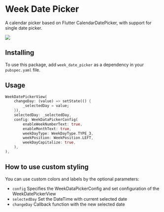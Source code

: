 # Week Date Picker

A calendar picker based on Flutter CalendarDatePicker, with support for single date picker.

<img src="https://drive.google.com/file/d/1pdidpHbV2_rbPx2_C6hWsXRopUAcbnsK/view?usp=sharing">

## Installing

To use this package, add `week_date_picker` as a dependency in your `pubspec.yaml` file.

## Usage

```dart
WeekDatePickerView(
    changeDay: (value) => setState(() {
        _selectedDay = value;
    }),
    selectedDay: _selectedDay,
    config: WeekDataPickerConfig(
        enableWeekNumberText: true,
        enableMonthText: true,
        weekDayType: WeekDayType.TYPE_3,
        weekPosition: WeekPosition.LEFT,
        weekDayCapitalize: true,
    ),
),
```

## How to use custom styling

You can use custom colors and labels by the optional parameters:

- `config` Specifies the WeekDataPickerConfig and set configuration of the WeekDatePickerView
- `selectedDay` Set the DateTime with current selected date
- `changeDay` Callback function with the new selected date